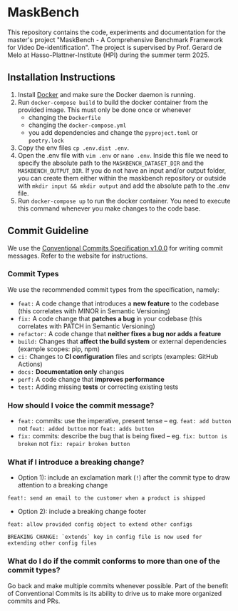 # MaskBench

This repository contains the code, experiments and documentation for the master's project "MaskBench -  A Comprehensive Benchmark Framework for Video De-identification". The project is supervised by Prof. Gerard de Melo at Hasso-Plattner-Institute (HPI) during the summer term 2025.

## Installation Instructions
1. Install [Docker](https://www.docker.com/) and make sure the Docker daemon is running.
2. Run `docker-compose build` to build the docker container from the provided image. This must only be done once or whenever
   - changing the `Dockerfile`
   - changing the `docker-compose.yml`
   - you add dependencies and change the `pyproject.toml` or `poetry.lock`
3. Copy the env files `cp .env.dist .env`.
4. Open the .env file with `vim .env` or `nano .env`. Inside this file we need to specify the absolute path to the `MASKBENCH_DATASET_DIR` and the `MASKBENCH_OUTPUT_DIR`. If you do not have an input and/or output folder, you can create them either within the maskbench repository or outside with `mkdir input && mkdir output` and add the absolute path to the .env file.
5. Run `docker-compose up` to run the docker container. You need to execute this command whenever you make changes to the code base.

## Commit Guideline
We use the [Conventional Commits Specification v1.0.0](https://www.conventionalcommits.org/en/v1.0.0/#summary) for writing commit messages. Refer to the website for instructions.

### Commit Types

We use the recommended commit types from the specification, namely:

- `feat:` A code change that introduces a **new feature** to the codebase (this correlates with MINOR in Semantic Versioning)
- `fix:` A code change that **patches a bug** in your codebase (this correlates with PATCH in Semantic Versioning)
- `refactor:` A code change that **neither fixes a bug nor adds a feature**
- `build:` Changes that **affect the build system** or external dependencies (example scopes: pip, npm)
- `ci:` Changes to **CI configuration** files and scripts (examples: GitHub Actions)
- `docs:` **Documentation only** changes
- `perf:` A code change that **improves performance**
- `test:` Adding missing **tests** or correcting existing tests

### How should I voice the commit message?

- `feat:` commits: use the imperative, present tense – eg. `feat: add button` not `feat: added button` nor `feat: adds button`
- `fix:` commits: describe the bug that is being fixed – eg. `fix: button is broken` not `fix: repair broken button`

### What if I introduce a breaking change?

- Option 1): include an exclamation mark (`!`) after the commit type to draw attention to a breaking change
```
feat!: send an email to the customer when a product is shipped
```
- Option 2): include a breaking change footer
```
feat: allow provided config object to extend other configs

BREAKING CHANGE: `extends` key in config file is now used for extending other config files
```

### What do I do if the commit conforms to more than one of the commit types?

Go back and make multiple commits whenever possible. Part of the benefit of Conventional Commits is its ability to drive us to make more organized commits and PRs.

